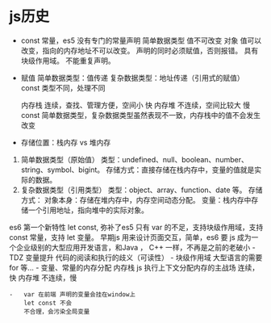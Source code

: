 # js历史

- const
  常量，es5 没有专门的常量声明
  简单数据类型 值不可改变
  对象 值可以改变，指向的内存地址不可以改变。
  声明的同时必须赋值，否则报错。
  具有块级作用域。
  不能重复声明。

- 赋值
  简单数据类型：值传递
  复杂数据类型：地址传递（引用式的赋值）
  const 类型不同，处理不同

  内存栈 连续，查找、管理方便，空间小 快
  内存堆 不连续，空间比较大 慢
  const 简单数据类型，复杂数据类型虽然表现不一致，内存栈中的值不会发生改变

-  存储位置：栈内存 vs 堆内存
  1. 简单数据类型（原始值）
    类型：undefined、null、boolean、number、string、symbol、bigint。
    存储方式：直接存储在栈内存中，变量的值就是实际的数据。
  2. 复杂数据类型（引用类型）
    类型：object、array、function、date 等。
    存储方式：
        对象本身：存储在堆内存中，内存空间动态分配。
        变量：栈内存中存储一个引用地址，指向堆中的实际对象。

es6 第一个新特性 let const, 弥补了es5 只有 var 的不足，支持块级作用域，支持 const 常量，支持 let 变量。
早期js 用来设计页面交互，简单，es6 要 js 成为一个企业级别的大型应用开发语言，和Java ， C++ 一样，不再是之前的老破小
    - TDZ 变量提升 代码的阅读和执行的歧义（可读性）
    - 块级作用域
      大型语言的需要
      for 等...
    - 变量、常量的内存分配
      内存栈 js 执行上下文分配内存的主战场
      连续，快
      内存堆 不连续，慢

    -   var 在前端 声明的变量会挂在window上
        let const 不会
        不合理，会污染全局变量
